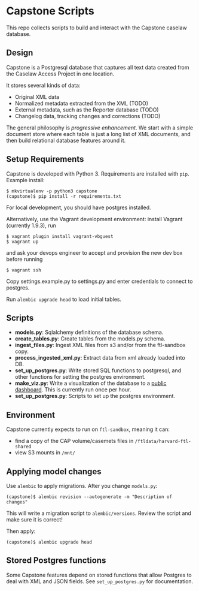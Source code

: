 Capstone Scripts
================

This repo collects scripts to build and interact with the Capstone caselaw database.

Design
------

Capstone is a Postgresql database that captures all text data created from the Caselaw Access Project
in one location.

It stores several kinds of data:

* Original XML data
* Normalized metadata extracted from the XML (TODO)
* External metadata, such as the Reporter database (TODO)
* Changelog data, tracking changes and corrections (TODO)

The general philosophy is *progressive enhancement*. We start with a simple document store where
each table is just a long list of XML documents, and then build relational database features around
it.

Setup Requirements
------------------

Capstone is developed with Python 3. Requirements are installed with `pip`. Example install:

    $ mkvirtualenv -p python3 capstone
    (capstone)$ pip install -r requirements.txt

For local development, you should have postgres installed.

Alternatively, use the Vagrant development environment: install Vagrant (currently 1.9.3), run

    $ vagrant plugin install vagrant-vbguest
	$ vagrant up

and ask your devops engineer to accept and provision the new dev box before running

    $ vagrant ssh

Copy settings.example.py to settings.py and enter credentials to connect to postgres.

Run `alembic upgrade head` to load initial tables.

Scripts
-------

* **models.py**: Sqlalchemy definitions of the database schema.
* **create_tables.py**: Create tables from the models.py schema.
* **ingest_files.py**: Ingest XML files from s3 and/or from the ftl-sandbox copy.
* **process_ingested_xml.py**: Extract data from xml already loaded into DB.
* **set_up_postgres.py**: Write stored SQL functions to postgresql, and other functions for setting the postgres environment.
* **make_viz.py**: Write a visualization of the database to a 
  [public dashboard](https://harvard-ftl-public.s3.amazonaws.com/capstone/capstone.html). 
  This is currently run once per hour.
* **set_up_postgres.py**: Scripts to set up the postgres environment.

Environment
-----------

Capstone currently expects to run on `ftl-sandbox`, meaning it can:

* find a copy of the CAP volume/casemets files in `/ftldata/harvard-ftl-shared`
* view S3 mounts in `/mnt/`

Applying model changes
----------------------

Use `alembic` to apply migrations. After you change `models.py`:

    (capstone)$ alembic revision --autogenerate -m "Description of changes"
    
This will write a migration script to `alembic/versions`. Review the script and make sure it is correct!

Then apply:

    (capstone)$ alembic upgrade head
    
Stored Postgres functions
-------------------------

Some Capstone features depend on stored functions that allow Postgres to deal with XML and JSON fields.
See `set_up_postgres.py` for documentation.
